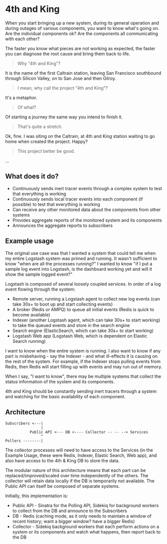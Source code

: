 # 4th and King

When you start bringing up a new system, during its general operation and during outages of various components, you want to know what's going on. Are the individual components ok? Are the components all communicating with each other?

The faster you know what pieces are not working as expected, the faster you can diagnose the root cause and bring them back to life.

> Why "4th and King"? 

It is the name of the first Caltrain station, leaving San Francisco southbound through Silicon Valley, on to San Jose and then Gilroy.

> I mean, why call the project "4th and King"? 

It's a metaphor.

> Of what?

Of starting a journey the same way you intend to finish it.

> That's quite a stretch.

Ok, fine. I was siting on the Caltrain, at 4th and King station waiting to go home when created the project. Happy?

> This project better be good.

...

## What does it do?

* Continuously sends inert tracer events through a complex system to test that everything is working
* Continuously sends local tracer events into each component (if possible) to test that everything is working
* Can receive any other monitored data about the components from other systems
* Provides aggregate reports of the monitored system and its components
* Announces the aggregate reports to subscribers

## Example usage

The original use case was that I wanted a system that could tell me when my entire Logstash system was primed and running. It wasn't sufficient to know "when are all the processes running?" I wanted to know "if I put a sample log event into Logstash, is the dashboard working yet and will it show the sample logged event?"

Logstash is composed of several loosely coupled services. In order of a log event flowing through the system:

* Remote server, running a Logstash agent to collect new log events (can take 30s+ to boot up and start collecting events)
* A broker (Redis or AMPQ) to queue all initial events (Redis is quick to become available)
* Indexer (another Logstash agent, which can take 30s+ to start working) to take the queued events and store in the search engine
* Search engine (ElasticSearch, which can take 30s+ to start working)
* Logstash Web app (Logstash Web, which is dependent on Elastic Search running)

I want to know when the entire system is running. I also want to know if any part is misbehaving - say the Indexer - and what ill-effects it is causing on the rest of the system. For example, if the Indexer stops pulling events from Redis, then Redis will start filling up with events and may run out of memory.

When I say, "I want to know", there may be multiple systems that collect the status information of the system and its components. 

4th and King should be constantly sending inert tracers through a system and watching for the basic availability of each component.

## Architecture

```
Subscribers <---|
                |
           Public API <--- DB <---- Collector -- -- --> Services
                ^
Pollers --------|
```

The collector processes will need to have access to the Services (in the Example Usage, these were Redis, Indexer, Elastic Search, Web app), and also have access to the 4th & King DB to store the data.

The modular nature of this architecture means that each part can be replaced/improved/scaled over time independently of the others. The collector will retain data locally if the DB is temporarily not available. The Public API can itself be composed of separate systems.

Initially, this implementation is:

* Public API - Sinatra for the Polling API, Sidekiq for background workers to collect from the DB and announce to the Subscribers
* DB - Redis (caching mode, as it only needs to maintain a window of recent history; want a bigger window? have a bigger Redis)
* Collector - Sidekiq background workers that each perform actions on a system or its components and watch what happens, then report back to the DB

